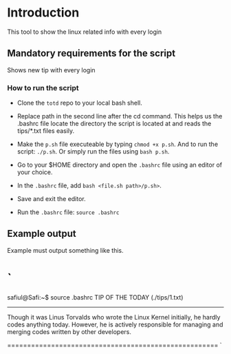 # Introduction 
This tool to show the linux related info with every login
 
## Mandatory requirements for the script

Shows new tip with every login 


### How to run the script 
- Clone the `totd` repo to your local bash shell.
- Replace path in the second line after the cd command. This helps us the .bashrc file locate the directory the script is located at and reads the tips/*.txt files easily.
- Make the `p.sh` file executeable by typing `chmod +x p.sh`. And to  run the script: `./p.sh`. Or simply run the files using `bash p.sh`.

- Go to your $HOME directory and open the `.bashrc` file using an editor of your choice.
- In the `.bashrc` file, add `bash <file.sh path>/p.sh>`.
- Save and exit the editor. 
- Run the `.bashrc` file: `source .bashrc`

## Example output 
Example must output something like this.


`
=====================================================
safiul@Safi:~$ source .bashrc
TIP OF THE TODAY (./tips/1.txt)
*******************************************************

Though it was Linus Torvalds who wrote the Linux Kernel initially, he hardly codes anything today. However, he is actively responsible for managing and merging codes written by other developers.

=====================================================
`

